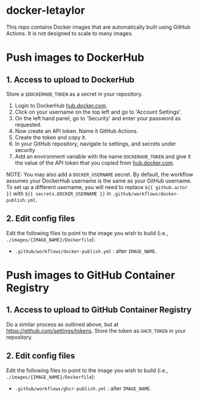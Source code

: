 
# docker-letaylor

This repo contains Docker images that are automatically built using GitHub Actions. It is not designed to scale to many images.

# Push images to DockerHub

## 1. Access to upload to DockerHub

Store a `$DOCKERHUB_TOKEN` as a secret in your repository.

1. Login to DockerHub [hub.docker.com](https://hub.docker.com/).
2. Click on your username on the top left and go to 'Account Settings'.
3. On the left hand panel, go to 'Security' and enter your password as requested.
4. Now create an API token. Name it GitHub Actions.
5. Create the token and copy it.
6. In your GitHub repository, navigate to settings, and secrets under security
8. Add an environment variable with the name `DOCKERHUB_TOKEN` and give it the value of the API token that you copied from [hub.docker.com](https://hub.docker.com/).

NOTE: You may also add a `DOCKER_USERNAME` secret. By default, the workflow assumes your DockerHub username is the same as your GitHub username. To set up a different username, you will need to replace `${{ github.actor }}` with `${{ secrets.DOCKER_USERNAME }}` in `.github/workflows/docker-publish.yml`. 

## 2. Edit config files

Edit the following files to point to the image you wish to build (i.e., `./images/{IMAGE_NAME}/Dockerfile`):
* `.github/workflows/docker-publish.yml` : alter `IMAGE_NAME`.


# Push images to GitHub Container Registry

## 1. Access to upload to GitHub Container Registry

Do a similar process as outlined above, but at https://github.com/settings/tokens. Store the token as `GHCR_TOKEN` in your repository.

## 2. Edit config files

Edit the following files to point to the image you wish to build (i.e., `./images/{IMAGE_NAME}/Dockerfile`):
* `.github/workflows/ghcr-publish.yml` : alter `IMAGE_NAME`.

